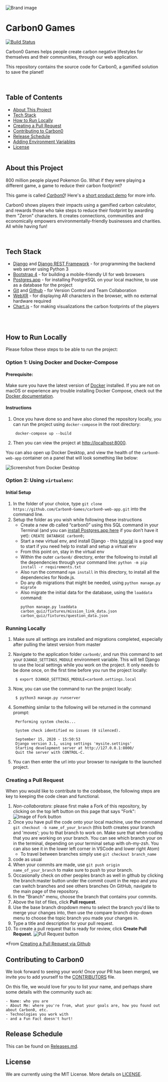 ![Brand image](https://i.postimg.cc/pTycYvPJ/Screen-Shot-2020-10-16-at-10-37-00-AM.png)

# Carbon0 Games
 [![Build Status](https://img.shields.io/travis/Carbon0-Games/carbon0-web-app.svg?style=flat)](https://travis-ci.com/github/Carbon0-Games/carbon0-web-app/)

Carbon0 Games helps people create carbon negative lifestyles for themselves and their communities, through our web application.

This repository contains the source code for Carbon0, a gamified solution to save the planet!

<br />

## Table of Contents

- [About This Project](#about-this-project)
- [Tech Stack](#tech-stack) 
- [How to Run Locally](#how-to-run-locally)
- [Creating a Pull Request](#creating-a-pull-request)
- [Contributing to Carbon0](#contributing-to-carbon0) 
- [Release Schedule](#release-schedule)
- [Adding Environment Variables](#adding-environment-variables)
- [License](#license)
<br /><br /> 

## About this Project

800 million people played Pokemon Go. What if they were playing a different game, a game to reduce their carbon footprint?

This game is called *[Carbon0](https://playcarbon0.com)*! Here's a [short product demo](https://youtu.be/UoZv2MljbE4) for more info.

Carbon0 shows players their impacts using a gamified carbon calculator, and rewards those who take steps to reduce their footprint by awarding them "Zeron" characters.
It creates connections, communities and economically empowers environmentally-friendly businesses and charities.
All while having fun!
 
<br />

## Tech Stack
- [Django](https://www.djangoproject.com/) and [Django REST Framework](https://www.django-rest-framework.org/) - for programming the backend web server using Python 3
- [Bootstrap 4](https://getbootstrap.com/docs/4.0/getting-started/introduction/) - for building a mobile-friendly UI for web browsers
- [Postgres.app](https://postgresapp.com/) - for installing PostgreSQL on your local machine, to use as a database for the project
- [Git](https://git-scm.com/doc) and [Github](https://www.github.com) - for Version Control and Team Collaboration
- [WebXR](https://developers.google.com/web/updates/2018/05/welcome-to-immersive) - for displaying AR characters in the browser, with no external hardware required
- [Chart.js](https://www.chartjs.org/) - for making visualizations the carbon footprints of the players

<br /><br />

## How to Run Locally
Please follow these steps to be able to run the project:

### Option 1: Using Docker and Docker-Compose

#### Prerequisite:

Make sure you have the latest version of [Docker](https://www.docker.com/get-started) installed. If you are not on macOS or experience any trouble installing Docker Compose, check out the [Docker documentation](https://docs.docker.com/compose/install/).

#### Instructions

1. Once you have done so and have also cloned the repository locally, you can run the project using `docker-compose` in the root directory:

        docker-compose up --build

2. Then you can view the project at [http://localhost:8000](http://localhost:8000).

You can also open up Docker Desktop, and view the health of the `carbon0-web-app` container on a panel that will look something like below:

![Screenshot from Docker Desktop](https://i.postimg.cc/wvGHhhD8/Screen-Shot-2020-11-20-at-10-27-24-AM.png)

### Option 2: Using `virtualenv`: 
#### __Initial Setup__

1. In the folder of your choice, type `git clone https://github.com/Carbon0-Games/carbon0-web-app.git` into the command line.
2. Setup the folder as you wish while following these instructions
    - Create a new db called “carbon0” using this SQL command in your Terminal (and you can [install Postgres.app here](https://postgresapp.com/) if you don’t have it yet): `CREATE DATABASE carbon0;`
    - Start a new virtual env, and install Django - this [tutorial](https://packaging.python.org/guides/installing-using-pip-and-virtual-environments/) is a good way to start if you need help to install and setup a virtual env
    - From this point on, stay in the virtual env
    - Within the outer `carbon0/` directory, enter the following to install all the dependencies through your command line: `python -m pip install -r requirements.txt` 
    - Also run the command `npm install` in this directory, to install all the dependencies for Node.js.
    - Do any db migrations that might be needed, using `python manage.py migrate`
    - Also migrate the initial data for the database, using the `loaddata` command:
        ```
        python manage.py loaddata carbon_quiz/fixtures/mission_link_data.json carbon_quiz/fixtures/question_data.json
        ```

### __Running Locally__

1. Make sure all settings are installed and migrations completed, especially after pulling the latest version from master
2. Navigate to the application folder `carbon0/`, and run this command to set your `DJANGO_SETTINGS_MODULE` environment variable. This will tell Django to use the local settings while you work on the project. It only needs to be done once, on the first time before you run the project locally:

        $ export DJANGO_SETTINGS_MODULE=carbon0.settings.local

3. Now, you can use the command to run the project locally:

        $ python3 manage.py runserver
        

4. Something similar to the following will be returned in the command prompt:

        Performing system checks...

        System check identified no issues (0 silenced).

        September 15, 2020 - 15:50:53
        Django version 3.1, using settings 'mysite.settings'
        Starting development server at http://127.0.0.1:8000/
        Quit the server with CONTROL-C.
        

5. You can then enter the url into your browser to navigate to the launched project.


### __Creating a Pull Request__
When you would like to contribute to the codebase, the following steps are key to keeping the code clean and functional.

1. *Non-collaborators*: please first make a Fork of this repository, by clicking on the top left button on this page that says "Fork":
![Image of Fork button](https://i.postimg.cc/XJkWQtG1/Screen-Shot-2020-10-16-at-5-25-30-PM.png)
2. Once you have pull the code onto your local machine, use the command `git checkout -b name_of_your_branch` (this both creates your branch and 'moves'; you to that branch to work on. Make sure that when coding that you are working on your branch. You can see which branch your on in the terminal, depending on your terminal setup with oh-my-zsh. You can also see it in the lower left corner in VSCode and lower right Atom)
    - To travel between branches simply use `git checkout branch_name`
3. code as usual
4. When your commits are made, use `git push origin name_of_your_branch` to make sure to push to your branch.
5. Occasionally check on other peoples branch as well in github by clicking the branch:master button under the commit count in the repo and you can switch branches and see others branches 
On GitHub, navigate to the main page of the repository.
6. In the "Branch" menu, choose the branch that contains your commits.
7. Above the list of files, click  __Pull request__.
8. Use the base branch dropdown menu to select the branch you'd like to merge your changes into, then use the compare branch drop-down menu to choose the topic branch you made your changes in.
9. Type a title and description for your pull request.
10. To create a pull request that is ready for review, click **Create Pull Request.**
![Pull Request button](https://docs.github.com/assets/images/help/pull_requests/pull-request-start-review-button.png)

*From [Creating a Pull Request via Github](https://docs.github.com/en/free-pro-team@latest/github/collaborating-with-issues-and-pull-requests/creating-a-pull-request)

## Contributing to Carbon0
We look forward to seeing your work! Once your PR has been merged, we invite you to add yourself to the [CONTRIBUTORS](CONTRIBUTORS.md) file.

On this file, we would love for you to list your name, and perhaps share some details with the community such as:
```
- Name: who you are
- About Me: where you're from, what your goals are, how you found out about Carbon0, etc.
- Technologies you work with
- and a Fun Fact doesn't hurt!
```

## Release Schedule
This can be found on [Releases.md](Releases.md).

## License
We are currently using the MIT License. More details on [LICENSE](LICENSE).
